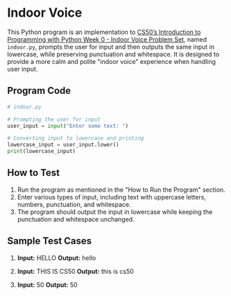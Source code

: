 # Indoor Voice

This Python program is an implementation to [CS50’s Introduction to Programming with Python Week 0 - Indoor Voice Problem Set](https://cs50.harvard.edu/python/2022/psets/0/indoor/), named `indoor.py`, prompts the user for input and then outputs the same input in lowercase, while preserving punctuation and whitespace. It is designed to provide a more calm and polite "indoor voice" experience when handling user input.

## Program Code

```python
# indoor.py

# Prompting the user for input
user_input = input("Enter some text: ")

# Converting input to lowercase and printing
lowercase_input = user_input.lower()
print(lowercase_input)
```

## How to Test

1. Run the program as mentioned in the "How to Run the Program" section.
2. Enter various types of input, including text with uppercase letters, numbers, punctuation, and whitespace.
3. The program should output the input in lowercase while keeping the punctuation and whitespace unchanged.

## Sample Test Cases

1. **Input:** HELLO
   **Output:** hello

2. **Input:** THIS IS CS50
   **Output:** this is cs50

3. **Input:** 50
   **Output:** 50
